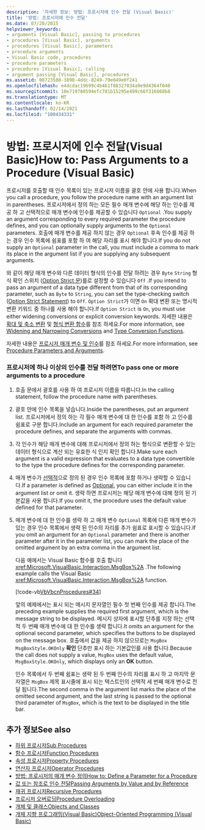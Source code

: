 ```yaml
---
description: '자세한 정보: 방법: 프로시저에 인수 전달 (Visual Basic)'
title: '방법: 프로시저에 인수 전달'
ms.date: 07/20/2015
helpviewer_keywords:
- arguments [Visual Basic], passing to procedures
- procedures [Visual Basic], arguments
- procedures [Visual Basic], parameters
- procedure arguments
- Visual Basic code, procedures
- procedure parameters
- procedures [Visual Basic], calling
- argument passing [Visual Basic], procedures
ms.assetid: 08723588-3890-4ddc-8249-79e049e0f241
ms.openlocfilehash: e4dcdac19699c4b4b1f88327034a9e9d4364f040
ms.sourcegitcommit: 10e719780594efc781b15295e499c66f316068b8
ms.translationtype: MT
ms.contentlocale: ko-KR
ms.lasthandoff: 02/14/2021
ms.locfileid: "100434331"
---
```

# <a name="how-to-pass-arguments-to-a-procedure-visual-basic"></a><span data-ttu-id="e5dd5-103">방법: 프로시저에 인수 전달(Visual Basic)</span><span class="sxs-lookup"><span data-stu-id="e5dd5-103">How to: Pass Arguments to a Procedure (Visual Basic)</span></span>

<span data-ttu-id="e5dd5-104">프로시저를 호출할 때 인수 목록이 있는 프로시저 이름을 괄호 안에 사용 합니다.</span><span class="sxs-lookup"><span data-stu-id="e5dd5-104">When you call a procedure, you follow the procedure name with an argument list in parentheses.</span></span> <span data-ttu-id="e5dd5-105">프로시저에서 정의 하는 모든 필수 매개 변수에 해당 하는 인수를 제공 하 고 선택적으로 매개 변수에 인수를 제공할 수 있습니다 `Optional` .</span><span class="sxs-lookup"><span data-stu-id="e5dd5-105">You supply an argument corresponding to every required parameter the procedure defines, and you can optionally supply arguments to the `Optional` parameters.</span></span> <span data-ttu-id="e5dd5-106">호출에 매개 변수를 제공 하지 않는 경우 `Optional` 후속 인수를 제공 하는 경우 인수 목록에 쉼표를 포함 하 여 해당 자리를 표시 해야 합니다.</span><span class="sxs-lookup"><span data-stu-id="e5dd5-106">If you do not supply an `Optional` parameter in the call, you must include a comma to mark its place in the argument list if you are supplying any subsequent arguments.</span></span>  
  
 <span data-ttu-id="e5dd5-107">와 같이 해당 매개 변수와 다른 데이터 형식의 인수를 전달 하려는 경우 `Byte` `String` 형식 확인 스위치 ([Option Strict 문](../../../language-reference/statements/option-strict-statement.md))를로 설정할 수 있습니다 `Off` .</span><span class="sxs-lookup"><span data-stu-id="e5dd5-107">If you intend to pass an argument of a data type different from that of its corresponding parameter, such as `Byte` to `String`, you can set the type-checking switch ([Option Strict Statement](../../../language-reference/statements/option-strict-statement.md)) to `Off`.</span></span> <span data-ttu-id="e5dd5-108">`Option Strict`가 이면 `On` 확대 변환 또는 명시적 변환 키워드 중 하나를 사용 해야 합니다.</span><span class="sxs-lookup"><span data-stu-id="e5dd5-108">If `Option Strict` is `On`, you must use either widening conversions or explicit conversion keywords.</span></span> <span data-ttu-id="e5dd5-109">자세한 내용은 [확대 및 축소 변환](../data-types/widening-and-narrowing-conversions.md) 및 [형식 변환 함수](../../../language-reference/functions/type-conversion-functions.md)를 참조 하세요.</span><span class="sxs-lookup"><span data-stu-id="e5dd5-109">For more information, see [Widening and Narrowing Conversions](../data-types/widening-and-narrowing-conversions.md) and [Type Conversion Functions](../../../language-reference/functions/type-conversion-functions.md).</span></span>  
  
 <span data-ttu-id="e5dd5-110">자세한 내용은 [프로시저 매개 변수 및 인수](./procedure-parameters-and-arguments.md)를 참조 하세요.</span><span class="sxs-lookup"><span data-stu-id="e5dd5-110">For more information, see [Procedure Parameters and Arguments](./procedure-parameters-and-arguments.md).</span></span>  
  
### <a name="to-pass-one-or-more-arguments-to-a-procedure"></a><span data-ttu-id="e5dd5-111">프로시저에 하나 이상의 인수를 전달 하려면</span><span class="sxs-lookup"><span data-stu-id="e5dd5-111">To pass one or more arguments to a procedure</span></span>  
  
1. <span data-ttu-id="e5dd5-112">호출 문에서 괄호를 사용 하 여 프로시저 이름을 따릅니다.</span><span class="sxs-lookup"><span data-stu-id="e5dd5-112">In the calling statement, follow the procedure name with parentheses.</span></span>  
  
2. <span data-ttu-id="e5dd5-113">괄호 안에 인수 목록을 넣습니다.</span><span class="sxs-lookup"><span data-stu-id="e5dd5-113">Inside the parentheses, put an argument list.</span></span> <span data-ttu-id="e5dd5-114">프로시저에서 정의 하는 각 필수 매개 변수에 대 한 인수를 포함 하 고 인수를 쉼표로 구분 합니다.</span><span class="sxs-lookup"><span data-stu-id="e5dd5-114">Include an argument for each required parameter the procedure defines, and separate the arguments with commas.</span></span>  
  
3. <span data-ttu-id="e5dd5-115">각 인수가 해당 매개 변수에 대해 프로시저에서 정의 하는 형식으로 변환할 수 있는 데이터 형식으로 계산 되는 유효한 식 인지 확인 합니다.</span><span class="sxs-lookup"><span data-stu-id="e5dd5-115">Make sure each argument is a valid expression that evaluates to a data type convertible to the type the procedure defines for the corresponding parameter.</span></span>  
  
4. <span data-ttu-id="e5dd5-116">매개 변수가 [선택적](../../../language-reference/modifiers/optional.md)으로 정의 된 경우 인수 목록에 포함 하거나 생략할 수 있습니다.</span><span class="sxs-lookup"><span data-stu-id="e5dd5-116">If a parameter is defined as [Optional](../../../language-reference/modifiers/optional.md), you can either include it in the argument list or omit it.</span></span> <span data-ttu-id="e5dd5-117">생략 하면 프로시저는 해당 매개 변수에 대해 정의 된 기본값을 사용 합니다.</span><span class="sxs-lookup"><span data-stu-id="e5dd5-117">If you omit it, the procedure uses the default value defined for that parameter.</span></span>  
  
5. <span data-ttu-id="e5dd5-118">매개 변수에 대 한 인수를 생략 하 고 매개 변수 `Optional` 목록에 다른 매개 변수가 있는 경우 인수 목록에서 생략 된 인수의 자리를 추가 쉼표로 표시할 수 있습니다.</span><span class="sxs-lookup"><span data-stu-id="e5dd5-118">If you omit an argument for an `Optional` parameter and there is another parameter after it in the parameter list, you can mark the place of the omitted argument by an extra comma in the argument list.</span></span>  
  
     <span data-ttu-id="e5dd5-119">다음 예에서는 Visual Basic 함수를 호출 합니다 <xref:Microsoft.VisualBasic.Interaction.MsgBox%2A> .</span><span class="sxs-lookup"><span data-stu-id="e5dd5-119">The following example calls the Visual Basic <xref:Microsoft.VisualBasic.Interaction.MsgBox%2A> function.</span></span>  
  
     [!code-vb[VbVbcnProcedures#34](~/samples/snippets/visualbasic/VS_Snippets_VBCSharp/VbVbcnProcedures/VB/Class1.vb#34)]  
  
     <span data-ttu-id="e5dd5-120">앞의 예제에서는 표시 되는 메시지 문자열인 필수 첫 번째 인수를 제공 합니다.</span><span class="sxs-lookup"><span data-stu-id="e5dd5-120">The preceding example supplies the required first argument, which is the message string to be displayed.</span></span> <span data-ttu-id="e5dd5-121">메시지 상자에 표시할 단추를 지정 하는 선택적 두 번째 매개 변수에 대 한 인수를 생략 합니다.</span><span class="sxs-lookup"><span data-stu-id="e5dd5-121">It omits an argument for the optional second parameter, which specifies the buttons to be displayed on the message box.</span></span> <span data-ttu-id="e5dd5-122">호출에서 값을 제공 하지 않으므로는 `MsgBox` `MsgBoxStyle.OKOnly` **확인** 단추만 표시 하는 기본값인를 사용 합니다.</span><span class="sxs-lookup"><span data-stu-id="e5dd5-122">Because the call does not supply a value, `MsgBox` uses the default value, `MsgBoxStyle.OKOnly`, which displays only an **OK** button.</span></span>  
  
     <span data-ttu-id="e5dd5-123">인수 목록에서 두 번째 쉼표는 생략 된 두 번째 인수의 자리를 표시 하 고 마지막 문자열은 `MsgBox` 제목 표시줄에 표시 되는 텍스트인의 선택적 세 번째 매개 변수로 전달 됩니다.</span><span class="sxs-lookup"><span data-stu-id="e5dd5-123">The second comma in the argument list marks the place of the omitted second argument, and the last string is passed to the optional third parameter of `MsgBox`, which is the text to be displayed in the title bar.</span></span>  
  
## <a name="see-also"></a><span data-ttu-id="e5dd5-124">추가 정보</span><span class="sxs-lookup"><span data-stu-id="e5dd5-124">See also</span></span>

- [<span data-ttu-id="e5dd5-125">하위 프로시저</span><span class="sxs-lookup"><span data-stu-id="e5dd5-125">Sub Procedures</span></span>](./sub-procedures.md)
- [<span data-ttu-id="e5dd5-126">함수 프로시저</span><span class="sxs-lookup"><span data-stu-id="e5dd5-126">Function Procedures</span></span>](./function-procedures.md)
- [<span data-ttu-id="e5dd5-127">속성 프로시저</span><span class="sxs-lookup"><span data-stu-id="e5dd5-127">Property Procedures</span></span>](./property-procedures.md)
- [<span data-ttu-id="e5dd5-128">연산자 프로시저</span><span class="sxs-lookup"><span data-stu-id="e5dd5-128">Operator Procedures</span></span>](./operator-procedures.md)
- [<span data-ttu-id="e5dd5-129">방법: 프로시저의 매개 변수 정의</span><span class="sxs-lookup"><span data-stu-id="e5dd5-129">How to: Define a Parameter for a Procedure</span></span>](./how-to-define-a-parameter-for-a-procedure.md)
- [<span data-ttu-id="e5dd5-130">값 또는 참조로 인수 전달</span><span class="sxs-lookup"><span data-stu-id="e5dd5-130">Passing Arguments by Value and by Reference</span></span>](./passing-arguments-by-value-and-by-reference.md)
- [<span data-ttu-id="e5dd5-131">재귀 프로시저</span><span class="sxs-lookup"><span data-stu-id="e5dd5-131">Recursive Procedures</span></span>](./recursive-procedures.md)
- [<span data-ttu-id="e5dd5-132">프로시저 오버로딩</span><span class="sxs-lookup"><span data-stu-id="e5dd5-132">Procedure Overloading</span></span>](./procedure-overloading.md)
- [<span data-ttu-id="e5dd5-133">개체 및 클래스</span><span class="sxs-lookup"><span data-stu-id="e5dd5-133">Objects and Classes</span></span>](../objects-and-classes/index.md)
- [<span data-ttu-id="e5dd5-134">개체 지향 프로그래밍(Visual Basic)</span><span class="sxs-lookup"><span data-stu-id="e5dd5-134">Object-Oriented Programming (Visual Basic)</span></span>](../../concepts/object-oriented-programming.md)
